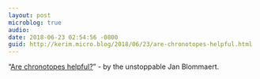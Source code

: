 ```yaml
---
layout: post
microblog: true
audio: 
date: 2018-06-23 02:54:56 -0800
guid: http://kerim.micro.blog/2018/06/23/are-chronotopes-helpful.html
---
```

“[Are chronotopes helpful?](https://alternative-democracy-research.org/2018/06/22/are-chronotopes-helpful/)” - by the unstoppable Jan Blommaert. 
